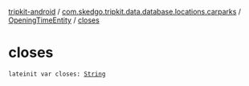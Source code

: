 [tripkit-android](../../index.md) / [com.skedgo.tripkit.data.database.locations.carparks](../index.md) / [OpeningTimeEntity](index.md) / [closes](./closes.md)

# closes

`lateinit var closes: `[`String`](https://kotlinlang.org/api/latest/jvm/stdlib/kotlin/-string/index.html)